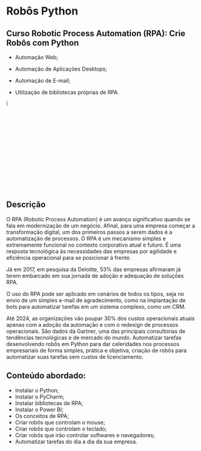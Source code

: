 # Robôs Python
## Curso Robotic Process Automation (RPA): Crie Robôs com Python

- Automação Web;

- Automação de Aplicações Desktops;

- Automação de E-mail;

- Utilização de bibliotecas próprias de RPA.

<img alt="Python" width=6% src="https://cdn.jsdelivr.net/gh/devicons/devicon/icons/python/python-original.svg"/>

## Descrição
O RPA (Robotic Process Automation) é um avanço significativo quando se fala em modernização de um negócio. Afinal, para uma empresa começar a transformação digital, um dos primeiros passos a serem dados é a automatização de processos. O RPA é um mecanismo simples e extremamente funcional no contexto corporativo atual e futuro. É uma resposta tecnológica às necessidades das empresas por agilidade e eficiência operacional para se posicionar à frente.

Já em 2017, em pesquisa da Deloitte, 53% das empresas afirmaram já terem embarcado em sua jornada de adoção e adequação de soluções RPA.

O uso do RPA pode ser aplicado em cenários de todos os tipos, seja no envio de um simples e-mail de agradecimento, como na implantação de bots para automatizar tarefas em um sistema complexo, como um CRM.

Até 2024, as organizações vão poupar 30% dos custos operacionais atuais apenas com a adoção da automação e com o redesign de processos operacionais.
São dados da Gartner, uma das principais consultorias de tendências tecnológicas e de mercado do mundo.
Automatizar tarefas desenvolvendo robôs em Python para dar celeridades nos processos empresariais de forma simples, prática e objetiva, criação de robôs para automatizar suas tarefas sem custos de licenciamento.

## Conteúdo abordado:
- Instalar o Python;
- Instalar o PyCharm;
- Instalar bibliotecas de RPA;
- Instalar o Power BI;
- Os conceitos de RPA;
- Criar robôs que controlam o mouse;
- Criar robôs que controlam o teclado;
- Criar robôs que irão controlar softwares e navegadores;
- Automatizar tarefas do dia a dia da sua empresa.
